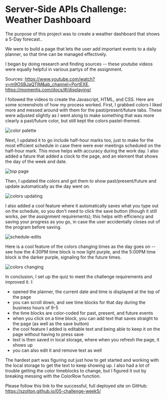 # **Server-Side APIs Challenge: Weather Dashboard**

The purpose of this project was to create a weather dashboard that shows a 5-Day forecast.. 

We were to build a page that lets the user add important events to a daily planner, so that time can be managed effectively.

I began by doing research and finding sources -- these youtube videos were equally helpful in various partys of the assignment.

Sources: https://www.youtube.com/watch?v=m9OSBJaQTlM&ab_channel=PortEXE, https://momentjs.com/docs/#/displaying/

I followed the videos to create the Javascript, HTML, and CSS. Here are some screenshots of how my process worked. First, I grabbed colors I liked more and messed around with them for the past/present/future tabs. These were adjusted slightly as I went along to make something that was more clearly a past/future color, but still kept the colors pastel-themed.

![color palette](./Develop/images/palette.png)

Next, I updated it to go include half-hour marks too, just to make for the most efficient schedule in case there were ever meetings scheduled on the half-hour mark. This move helps with accuracy during the work day. I also added a fature that added a clock to the page, and an element that shows the day of the week and date.

![top page](./Develop/images/top.png)

Then, I updated the colors and got them to show past/present/future and update automatically as the day went on.

![colors updating](./Develop/images/colors.png)

I also added a cool feature where it automatically saves what you type out on the schedule, so you don't need to click the save button (though it still works, per the assignment requirements); this helps with efficiency and saving your progress as you go, in case the user accidentally closes out of the program before saving.

![schedule-edits](./Develop/images/schedule_edits.png)

Here is a cool feature of the colors changing times as the day goes on -- see how the 4:30PM time block is now light purple, and the 5:00PM time block is the darker purple, signaling for the future times.

![colors changing](./Develop/images/colors%20changing%20times.png)

In conclusion, I set up the quiz to meet the challenge requirements and improved it. I:
- opened the planner, the current date and time is displayed at the top of the page
- you can scroll down, and see time blocks for that day during the business hours of 9-5
- the time blocks are color-coded for past, present, and future events
- when you click on a time block, you can add text that saves straight to the page (as well as the save button)
- the cool feature I added is editable text and being able to keep it on the page without having to press save
- text is then saved in local storage, where when you refresh the page, it shows up
- you can also edit it and remove text as well

The hardest part was figuring out just how to get started and working with the local storage to get the text to keep showing up. I also had a lot of trouble getting the color timeblocks to change, but I figured it out by breaking messing with the ColorRow function.

Please follow this link to the successful, full deployed site on GitHub: https://szolton.github.io/05-challenge-week5/